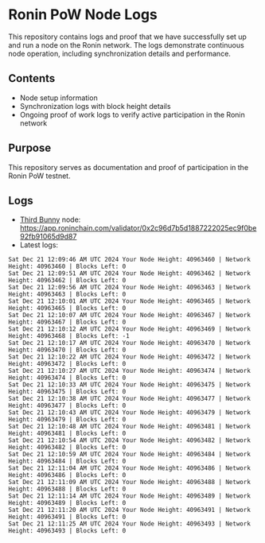 # Ronin PoW Node Logs

This repository contains logs and proof that we have successfully set up and run a node on the Ronin network. The logs demonstrate continuous node operation, including synchronization details and performance.

## Contents

- Node setup information
- Synchronization logs with block height details
- Ongoing proof of work logs to verify active participation in the Ronin network

## Purpose

This repository serves as documentation and proof of participation in the Ronin PoW testnet.

## Logs

- [Third Bunny](https://thirdbunny.xyz/) node: https://app.roninchain.com/validator/0x2c96d7b5d1887222025ec9f0be92fb91065d9d87
- Latest logs:
```
Sat Dec 21 12:09:46 AM UTC 2024 Your Node Height: 40963460 | Network Height: 40963460 | Blocks Left: 0
Sat Dec 21 12:09:51 AM UTC 2024 Your Node Height: 40963462 | Network Height: 40963462 | Blocks Left: 0
Sat Dec 21 12:09:56 AM UTC 2024 Your Node Height: 40963463 | Network Height: 40963463 | Blocks Left: 0
Sat Dec 21 12:10:01 AM UTC 2024 Your Node Height: 40963465 | Network Height: 40963465 | Blocks Left: 0
Sat Dec 21 12:10:07 AM UTC 2024 Your Node Height: 40963467 | Network Height: 40963467 | Blocks Left: 0
Sat Dec 21 12:10:12 AM UTC 2024 Your Node Height: 40963469 | Network Height: 40963468 | Blocks Left: -1
Sat Dec 21 12:10:17 AM UTC 2024 Your Node Height: 40963470 | Network Height: 40963470 | Blocks Left: 0
Sat Dec 21 12:10:22 AM UTC 2024 Your Node Height: 40963472 | Network Height: 40963472 | Blocks Left: 0
Sat Dec 21 12:10:27 AM UTC 2024 Your Node Height: 40963474 | Network Height: 40963474 | Blocks Left: 0
Sat Dec 21 12:10:33 AM UTC 2024 Your Node Height: 40963475 | Network Height: 40963475 | Blocks Left: 0
Sat Dec 21 12:10:38 AM UTC 2024 Your Node Height: 40963477 | Network Height: 40963477 | Blocks Left: 0
Sat Dec 21 12:10:43 AM UTC 2024 Your Node Height: 40963479 | Network Height: 40963479 | Blocks Left: 0
Sat Dec 21 12:10:48 AM UTC 2024 Your Node Height: 40963481 | Network Height: 40963481 | Blocks Left: 0
Sat Dec 21 12:10:54 AM UTC 2024 Your Node Height: 40963482 | Network Height: 40963482 | Blocks Left: 0
Sat Dec 21 12:10:59 AM UTC 2024 Your Node Height: 40963484 | Network Height: 40963484 | Blocks Left: 0
Sat Dec 21 12:11:04 AM UTC 2024 Your Node Height: 40963486 | Network Height: 40963486 | Blocks Left: 0
Sat Dec 21 12:11:09 AM UTC 2024 Your Node Height: 40963488 | Network Height: 40963488 | Blocks Left: 0
Sat Dec 21 12:11:14 AM UTC 2024 Your Node Height: 40963489 | Network Height: 40963489 | Blocks Left: 0
Sat Dec 21 12:11:20 AM UTC 2024 Your Node Height: 40963491 | Network Height: 40963491 | Blocks Left: 0
Sat Dec 21 12:11:25 AM UTC 2024 Your Node Height: 40963493 | Network Height: 40963493 | Blocks Left: 0
```
